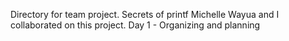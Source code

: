 Directory for team project. Secrets of printf
Michelle Wayua and I collaborated on this project.
Day 1 - Organizing and planning
